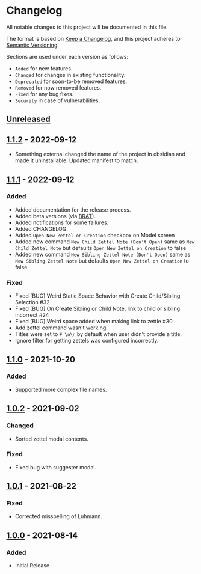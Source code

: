 # Changelog

All notable changes to this project will be documented in this file.

The format is based on [Keep a Changelog](https://keepachangelog.com/en/1.0.0/), and this project adheres to [Semantic Versioning](https://semver.org/spec/v2.0.0.html).

Sections are used under each version as follows:
- `Added` for new features.
- `Changed` for changes in existing functionality.
- `Deprecated` for soon-to-be removed features.
- `Removed` for now removed features.
- `Fixed` for any bug fixes.
- `Security` in case of vulnerabilities.

## [Unreleased]

## [1.1.2] - 2022-09-12
* Something external changed the name of the project in obsidian and made it uninstallable. Updated manifest to match.

## [1.1.1] - 2022-09-12

### Added

- Added documentation for the release process.
- Added beta versions (via [BRAT]).
- Added notifications for some failures.
- Added CHANGELOG.
- Added `Open New Zettel on Creation` checkbox on Model screen
- Added new command `New Child Zettel Note (Don't Open)` same as `New Child Zettel Note` but defaults `Open New Zettel on Creation` to false
- Added new command `New Sibling Zettel Note (Don't Open)` same as `New Sibling Zettel Note` but defaults `Open New Zettel on Creation` to false

### Fixed
- Fixed [BUG] Weird Static Space Behavior with Create Child/Sibling Selection #32
- Fixed [BUG] On Create Sibling or Child Note, link to child or sibling incorrect #24
- Fixed [BUG] Weird space added when making link to zettle
#30
- Add zettel command wasn't working.
- Titles were set to `# \n\n` by default when user didn't provide a title.
- Ignore filter for getting zettels was configured incorrectly.

## [1.1.0] - 2021-10-20

### Added

- Supported more complex file names.

## [1.0.2] - 2021-09-02

### Changed

- Sorted zettel modal contents.

### Fixed

- Fixed bug with suggester modal.

## [1.0.1] - 2021-08-22

### Fixed

- Corrected misspelling of Luhmann.

## [1.0.0] - 2021-08-14

### Added

- Initial Release





<!-- Links -->
[BRAT]: https://github.com/TfTHacker/obsidian42-brat

[unreleased]: https://github.com/Dyldog/luhman-obsidian-plugin/compare/v1.1.2...HEAD
[1.1.0]: https://github.com/Dyldog/luhman-obsidian-plugin/compare/1.0.2...1.1.0
[1.0.2]: https://github.com/Dyldog/luhman-obsidian-plugin/compare/1.0.1...1.0.2
[1.0.1]: https://github.com/Dyldog/luhman-obsidian-plugin/compare/1.0.0...1.0.1
[1.0.0]: https://github.com/Dyldog/luhman-obsidian-plugin/releases/tag/1.0.0

[1.1.2]: https://github.com/Dyldog/luhman-obsidian-plugin/compare/v1.1.1...v1.1.2
[1.1.1]: https://github.com/Dyldog/luhman-obsidian-plugin/releases/tag/v1.1.1
